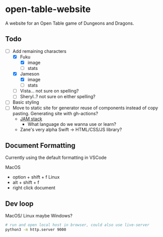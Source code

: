 # open-table-website
A website for an Open Table game of Dungeons and Dragons.

## Todo
- [ ] Add remaining characters
    - [x] Fuku
        - [x] image
        - [ ] stats
    - [x] Jameson
        - [x] image
        - [ ] stats
    - [ ] Vista... not sure on spelling?
    - [ ] Sheryl..? not sure on either spelling?
- [ ] Basic styling
- [ ] Move to static site for generator reuse of components instead of copy pasting. Generating site with gh-actions?
    - [JAM stack](https://jamstack.org/generators/)
        - What language do we wanna use or learn?
    - Zane's very alpha Swift -> HTML/CSS/JS library?

## Document Formatting 
Currently using the default formatting in VSCode

MacOS
- option + shift + f
Linux 
- alt + shift + f
- right click document 

## Dev loop
MacOS/ Linux maybe Windows?

```sh
# run and open local host in browser, could also use live-server
python3 -m http.server 9000
```